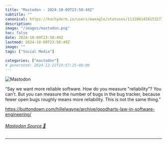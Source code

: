 ```yaml
---
title: "Mastodon - 2024-10-09T23:50:49Z"
subtitle: ""
canonical: https://hachyderm.io/users/mweagle/statuses/113280145815327368
description:
image: "/images/mastodon.png"
toc: false
date: 2024-10-09T23:50:49Z
lastmod: 2024-10-09T23:50:49Z
image: ""
tags: ["Social Media"]

categories: ["mastodon"]
# generated: 2024-12-22T19:57:25-08:00
---
```

![Mastodon](/images/mastodon.png)

<p>“Say we want more reliable software. How do you measure &quot;reliability&quot;? You can&#39;t. But you can measure the number of bugs in the bug tracker, because fewer open bugs roughly means more reliability. This is not the same thing.”</p><p><a href="https://buttondown.com/hillelwayne/archive/goodharts-law-in-software-engineering/" target="_blank" rel="nofollow noopener noreferrer" translate="no"><span class="invisible">https://</span><span class="ellipsis">buttondown.com/hillelwayne/arc</span><span class="invisible">hive/goodharts-law-in-software-engineering/</span></a></p>


###### [Mastodon Source 🐘](https://hachyderm.io/@mweagle/113280145815327368)

___

